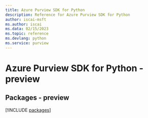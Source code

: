 ```yaml
---
title: Azure Purview SDK for Python
description: Reference for Azure Purview SDK for Python
author: iscai-msft
ms.author: iscai
ms.data: 02/15/2023
ms.topic: reference
ms.devlang: python
ms.service: purview
---
```

# Azure Purview SDK for Python - preview
## Packages - preview
[!INCLUDE [packages](purview-index.md)]